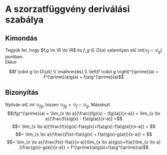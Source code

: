 # A szorzatfüggvény deriválási szabálya

## Kimondás
Tegyük fel, hogy $f,g \in \R \to \R$ és $f,g \in D\{a\}$ valamilyen $a \in \ int (\mathcal{D}_f \cap \mathcal{D}_g)$ pontban.\
Ekkor

$$f \cdot g \in D\{a\} \\ \mathrm{és} \\ \left(f \cdot g \right)^{\prime}(a) = f^{\prime}(a)g(a) + f(a)g^{\prime}(a)$$

## Bizonyítás
Nyilván $a \in \ int \ \mathcal{D}_{fg}$, hiszen $\mathcal{D}_{fg} = \mathcal{D}_f \cap \mathcal{D}_g$. Másrészt
$$(fg)^{\prime}(a) = \lim_{x \to a}{\frac{(fg)(x) - (fg)(a)}{x-a}} = \lim_{x \to a}{\frac{f(x)g(x) - f(a)g(a)}{x-a}} =$$
$$= \lim_{x \to a}{\frac{f(x)g(x)-f(a)g(x)+f(a)g(x)-f(a)g(a)}{x-a}} = $$
$$= \lim_{x \to a}{\frac{(f(x)-f(a))g(x) + f(a)(g(x)-g(a))}{x-a}} = $$
$$= \lim_{x \to a}{\frac{f(x)-f(a)}{x-a}}\lim_{x \to a}{g(x)+f(a)}\lim_{x \to a}{\frac{g(x)-g(a)}{x-a}} = f^{\prime}(a)g(a)+f(a)g^{\prime}(a)$$